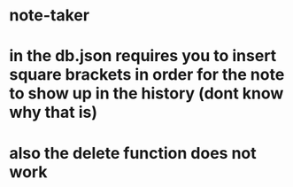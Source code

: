 # note-taker

# in the db.json requires you to insert square brackets in order for the note to show up in the history (dont know why that is)

# also the delete function does not work
